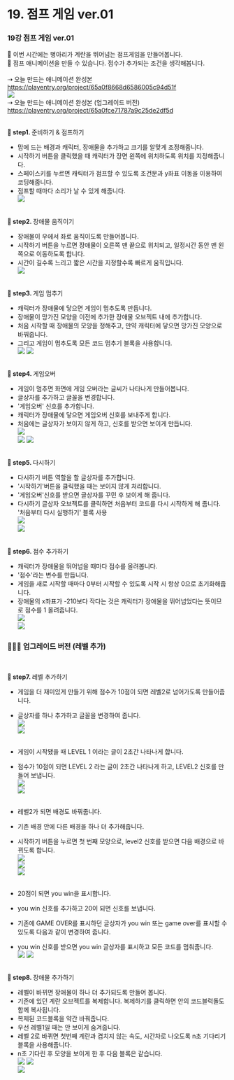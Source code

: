 # 19. 점프 게임 ver.01
<h3>19강 점프 게임 ver.01</h3>

🙂 이번 시간에는 병아리가 계란을 뛰어넘는 점프게임을 만들어봅니다. <br>
🚩 점프 애니메이션을 만들 수 있습니다. 점수가 추가되는 조건을 생각해봅니다. <br><br>
⇢ 오늘 만드는 애니메이션 완성본<br>
<a href="https://playentry.org/project/65a0f8668d6586005c94d51f"> https://playentry.org/project/65a0f8668d6586005c94d51f <br>
![](img/19_점프게임ver01/19_1.png) <br>
⇢ 오늘 만드는 애니메이션 완성본 (업그레이드 버전)<br>
<a href="https://playentry.org/project/65a0fce71787a9c25de2df5d"> https://playentry.org/project/65a0fce71787a9c25de2df5d <br><br>

<b>🧩 step1. </b> 준비하기 & 점프하기 <br>
- 맘에 드는 배경과 캐릭터, 장애물을 추가하고 크기를 알맞게 조정해줍니다.
- 시작하기 버튼을 클릭했을 때 캐릭터가 장면 왼쪽에 위치하도록 위치를 지정해줍니다.
- 스페이스키를 누르면 캐릭터가 점프할 수 있도록 조건문과 y좌표 이동을 이용하여 코딩해줍니다.
- 점프할 때마다 소리가 날 수 있게 해줍니다.<br>
![](img/19_점프게임ver01/19_2.png)<br><br>

<b>🧩 step2. </b> 장애물 움직이기 <br>
- 장애물이 우에서 좌로 움직이도록 만들어봅니다.
- 시작하기 버튼을 누르면 장애물이 오른쪽 맨 끝으로 위치되고, 일정시간 동안 맨 왼쪽으로 이동하도록 합니다.
- 시간이 길수록 느리고 짧은 시간을 지정할수록 빠르게 움직입니다. <br>
![](img/19_점프게임ver01/19_3.png)<br><br>

<b>🧩 step3. </b> 게임 멈추기 <br>
- 캐릭터가 장애물에 닿으면 게임이 멈추도록 만듭니다.
- 장애물이 망가진 모양을 이전에 추가한 장애물 오브젝트 내에 추가합니다.
- 처음 시작할 때 장애물의 모양을 정해주고, 만약 캐릭터에 닿으면 망가진 모양으로 바꿔줍니다.
- 그리고 게임이 멈추도록 모든 코드 멈추기 블록을 사용합니다.<br>
![](img/19_점프게임ver01/19_4.png) ![](img/19_점프게임ver01/19_7.png) <br><br>

<b>🧩 step4. </b> 게임오버 <br>
- 게임이 멈추면 화면에 게임 오버라는 글씨가 나타나게 만들어봅니다.
- 글상자를 추가하고 글꼴을 변경합니다.
- '게임오버' 신호를 추가합니다.
- 캐릭터가 장애물에 닿으면 게임오버 신호를 보내주게 합니다.
- 처음에는 글상자가 보이지 않게 하고, 신호를 받으면 보이게 만듭니다.<br>
![](img/19_점프게임ver01/19_6.png) <br> ![](img/19_점프게임ver01/19_5.png) ![](img/19_점프게임ver01/19_8.png)<br><br>

<b>🧩 step5. </b> 다시하기 <br>
- 다시하기 버튼 역할을 할 글상자를 추가합니다.
- '시작하기'버튼을 클릭했을 때는 보이지 않게 처리합니다.
- '게임오버'신호를 받으면 글상자를 꾸민 후 보이게 해 줍니다.
- 다시하기 글상자 오브젝트를 클릭하면 처음부터 코드를 다시 시작하게 해 줍니다. '처음부터 다시 실행하기' 블록 사용<br>
![](img/19_점프게임ver01/19_21.png) <br>
![](img/19_점프게임ver01/19_22.png) <br><br>

<b>🧩 step6. </b> 점수 추가하기 <br>
- 캐릭터가 장애물을 뛰어넘을 때마다 점수를 올려봅니다.
- '점수'라는 변수를 만듭니다.
- 게임을 새로 시작할 때마다 0부터 시작할 수 있도록 시작 시 항상 0으로 초기화해줍니다.
- 장애물의 x좌표가 -210보다 작다는 것은 캐릭터가 장애물을 뛰어넘었다는 뜻이므로 점수를 1 올려줍니다. <br>
![](img/19_점프게임ver01/19_9.png) <br>
![](img/19_점프게임ver01/19_10.png)

<h3> 💁🏻‍♀️ 업그레이드 버전 (레벨 추가)</h3> <br>

<b>🧩 step7. </b> 레벨 추가하기 <br>
- 게임을 더 재미있게 만들기 위해 점수가 10점이 되면 레벨2로 넘어가도록 만들어줍니다.
- 글상자를 하나 추가하고 글꼴을 변경하여 줍니다. <br>
![](img/19_점프게임ver01/19_11.png)<br> ![](img/19_점프게임ver01/19_12.png) <br><br>
- 게임이 시작됐을 때 LEVEL 1 이라는 글이 2초간 나타나게 합니다.
- 점수가 10점이 되면 LEVEL 2 라는 글이 2초간 나타나게 하고, LEVEL2 신호를 만들어 보냅니다. <br>
![](img/19_점프게임ver01/19_14.png) <br>
![](img/19_점프게임ver01/19_13.png) <br><br>
- 레벨2가 되면 배경도 바꿔줍니다.
- 기존 배경 안에 다른 배경을 하나 더 추가해줍니다.
- 시작하기 버튼을 누르면 첫 번째 모양으로, level2 신호를 받으면 다음 배경으로 바뀌도록 합니다. <br>
![](img/19_점프게임ver01/19_15.png)<br>
![](img/19_점프게임ver01/19_16.png)<br>
![](img/19_점프게임ver01/19_17.png) <br><br>

- 20점이 되면 you win을 표시합니다.
- you win 신호를 추가하고 20이 되면 신호를 보냅니다.
- 기존에 GAME OVER를 표시하던 글상자가 you win 또는 game over를 표시할 수 있도록 다음과 같이 변경하여 줍니다.
- you win 신호를 받으면 you win 글상자를 표시하고 모든 코드를 멈춰줍니다.<br>
![](img/19_점프게임ver01/19_24.png)
![](img/19_점프게임ver01/19_23.png) <br><br>

<b>🧩 step8. </b> 장애물 추가하기 <br>
- 레벨이 바뀌면 장애물이 하나 더 추가되도록 만들어 봅니다.
- 기존에 있던 계란 오브젝트를 복제합니다. 복제하기를 클릭하면 안의 코드블럭돌도 함께 복사됩니다. 
- 복제된 코드블록을 약간 바꿔줍니다. 
- 우선 레벨1일 때는 안 보이게 숨겨줍니다.
- 레벨 2로 바뀌면 첫번째 계란과 겹치지 않는 속도, 시간차로 나오도록 n초 기다리기 블록을 사용해줍니다.
- n초 기다린 후 모양을 보이게 한 후 다음 블록은 같습니다. <br>
![](img/19_점프게임ver01/19_18.png)
![](img/19_점프게임ver01/19_19.png)<br>
![](img/19_점프게임ver01/19_20.png)
